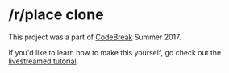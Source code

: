 # /r/place clone

This project was a part of [CodeBreak](https://codebreak.srnd.org) Summer 2017.

If you'd like to learn how to make this yourself, go check out the [livestreamed tutorial](https://youtube.com/studentrnd).